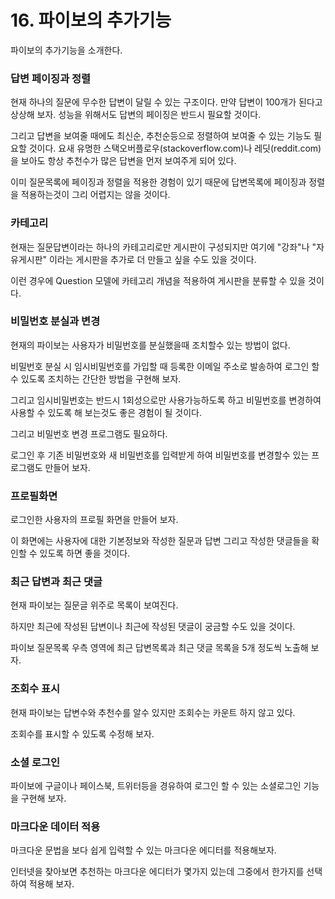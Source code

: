 # 16. 파이보의 추가기능

파이보의 추가기능을 소개한다.

### 답변 페이징과 정렬

현재 하나의 질문에 무수한 답변이 달릴 수 있는 구조이다. 만약 답변이 100개가 된다고 상상해 보자. 성능을 위해서도 답변의 페이징은 반드시 필요할 것이다.

그리고 답변을 보여줄 때에도 최신순, 추천순등으로 정렬하여 보여줄 수 있는 기능도 필요할 것이다. 요새 유명한 스택오버플로우(stackoverflow.com)나 레딧(reddit.com)을 보아도 항상 추천수가 많은 답변을 먼저 보여주게 되어 있다.

이미 질문목록에 페이징과 정렬을 적용한 경험이 있기 때문에 답변목록에 페이징과 정렬을 적용하는것이 그리 어렵지는 않을 것이다.

### 카테고리

현재는 질문답변이라는 하나의 카테고리로만 게시판이 구성되지만 여기에 "강좌"나 "자유게시판" 이라는 게시판을 추가로 더 만들고 싶을 수도 있을 것이다.
 
이런 경우에 Question 모델에 카테고리 개념을 적용하여 게시판을 분류할 수 있을 것이다.

### 비밀번호 분실과 변경

현재의 파이보는 사용자가 비밀번호를 분실했을때 조치할수 있는 방법이 없다. 

비밀번호 분실 시 임시비밀번호를 가입할 때 등록한 이메일 주소로 발송하여 로그인 할 수 있도록 조치하는 간단한 방법을 구현해 보자. 

그리고 임시비밀번호는 반드시 1회성으로만 사용가능하도록 하고 비밀번호를 변경하여 사용할 수 있도록 해 보는것도 좋은 경험이 될 것이다.

그리고 비밀번호 변경 프로그램도 필요하다. 

로그인 후 기존 비밀번호와 새 비밀번호를 입력받게 하여 비밀번호를 변경할수 있는 프로그램도 만들어 보자.

### 프로필화면

로그인한 사용자의 프로필 화면을 만들어 보자. 

이 화면에는 사용자에 대한 기본정보와 작성한 질문과 답변 그리고 작성한 댓글들을 확인할 수 있도록 하면 좋을 것이다.

### 최근 답변과 최근 댓글

현재 파이보는 질문글 위주로 목록이 보여진다. 

하지만 최근에 작성된 답변이나 최근에 작성된 댓글이 궁금할 수도 있을 것이다. 

파이보 질문목록 우측 영역에 최근 답변목록과 최근 댓글 목록을 5개 정도씩 노출해 보자.

### 조회수 표시

현재 파이보는 답변수와 추천수를 알수 있지만 조회수는 카운트 하지 않고 있다. 

조회수를 표시할 수 있도록 수정해 보자.

### 소셜 로그인

파이보에 구글이나 페이스북, 트위터등을 경유하여 로그인 할 수 있는 소셜로그인 기능을 구현해 보자.

### 마크다운 데이터 적용

마크다운 문법을 보다 쉽게 입력할 수 있는 마크다운 에디터를 적용해보자. 

인터넷을 찾아보면 추천하는 마크다운 에디터가 몇가지 있는데 그중에서 한가지를 선택하여 적용해 보자.